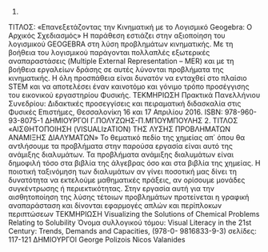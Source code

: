 1.
ΤΙΤΛΟΣ: «Επανεξετάζοντας την Κινηματική με το Λογισμικό Geogebra: Ο Αρχικός Σχεδιασμός»
Η παράθεση εστιάζει στην αξιοποίηση του λογισμικού GEOGEBRA
στη λύση προβλημάτων κινηματικής. Με τη βοήθεια του λογισμικού
παράγονται πολλαπλές εξωτερικές αναπαραστάσεις (Multiple
External Representation – MER) και με τη βοήθεια εργαλείων δράσης
σε αυτές λύνονται προβλήματα της κινηματικής. Η όλη προσπάθεια
είναι δυνατόν να ενταχθεί στο πλαίσιο STEM και να αποτελέσει έναν
καινοτόμο και γόνιμο τρόπο προσέγγισης του εικονικού εργαστηρίου
Φυσικής.
ΤΕΚΜΗΡΙΩΣΗ
Πρακτικά Πανελλήνιου Συνεδρίου: Διδακτικές προσεγγίσεις και
πειραματική διδασκαλία στις Φυσικές Επιστήμες, Θεσσαλονίκη 16
και 17 Απριλίου 2016.
ISBN: 978-960-93-8075-1
ΔΗΜΙΟΥΡΓΟΙ
Γ.ΠΟΛΥΖΩΗΣ-Π.ΜΠΟΥΜΠΟΥΛΗΣ
2.
ΤΙΤΛΟΣ «ΑΙΣΘΗΤΟΠΟΙΗΣΗ (VISUALIzATION) ΤΗΣ ΛΥΣΗΣ ΠΡΟΒΛΗΜΑΤΩΝ ΑΝΑΜΙΞΗΣ ΔΙΑΛΥΜΑΤΩΝ»
Το θεματικό πεδίο της χημείας απ΄ όπου θα αντλήσουμε τα προβλήματα στην παρούσα εργασία είναι αυτό της ανάμιξης διαλυμάτων. 
Τα προβλήματα ανάμιξης διαλυμάτων είναι δημοφιλή τόσο στα βιβλία της άλγεβρας όσο και στα βιβλία της χημείας.
Η ποιοτική ταξινόμηση των διαλυμάτων  αν γίνει ποσοτική μας δίνει τη δυνατότητα να εκτελούμε μαθηματικές πράξεις, 
αν ορίσουμε μονάδες συγκέντρωσης ή περιεκτικότητας. 
Στην εργασία αυτή για την αισθητοποίηση της λύσης τέτοιων προβλημάτων 
προτείνεται η γραφική αναπαράσταση και δίνονται εφαρμογές απλών και περίπλοκων περιπτώσεων
ΤΕΚΜΗΡΙΩΣΗ
Visualizing the Solutions of Chemical Problems Relating to Solubility
Όνομα συλλογικού τόμου:
Visual Literacy in the 21st Century: Trends, Demands and Capacities, (978-0-
9816833-9-3) σελίδες: 117-121
ΔΗΜΙΟΥΡΓΟΙ
George Polizois    Nicos Valanides
